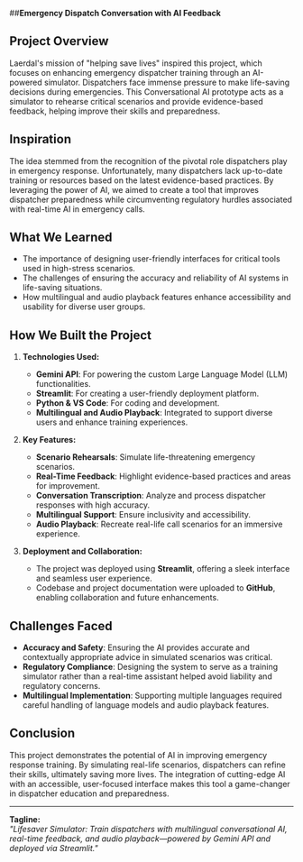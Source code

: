 ##**Emergency Dispatch Conversation with AI Feedback**

## **Project Overview**
Laerdal's mission of "helping save lives" inspired this project, which focuses on enhancing emergency dispatcher training through an AI-powered simulator. Dispatchers face immense pressure to make life-saving decisions during emergencies. This Conversational AI prototype acts as a simulator to rehearse critical scenarios and provide evidence-based feedback, helping improve their skills and preparedness.

## **Inspiration**
The idea stemmed from the recognition of the pivotal role dispatchers play in emergency response. Unfortunately, many dispatchers lack up-to-date training or resources based on the latest evidence-based practices. By leveraging the power of AI, we aimed to create a tool that improves dispatcher preparedness while circumventing regulatory hurdles associated with real-time AI in emergency calls.

## **What We Learned**
- The importance of designing user-friendly interfaces for critical tools used in high-stress scenarios.
- The challenges of ensuring the accuracy and reliability of AI systems in life-saving situations.
- How multilingual and audio playback features enhance accessibility and usability for diverse user groups.

## **How We Built the Project**
1. **Technologies Used:**
   - **Gemini API**: For powering the custom Large Language Model (LLM) functionalities.
   - **Streamlit**: For creating a user-friendly deployment platform.
   - **Python & VS Code**: For coding and development.
   - **Multilingual and Audio Playback**: Integrated to support diverse users and enhance training experiences.

2. **Key Features:**
   - **Scenario Rehearsals**: Simulate life-threatening emergency scenarios.
   - **Real-Time Feedback**: Highlight evidence-based practices and areas for improvement.
   - **Conversation Transcription**: Analyze and process dispatcher responses with high accuracy.
   - **Multilingual Support**: Ensure inclusivity and accessibility.
   - **Audio Playback**: Recreate real-life call scenarios for an immersive experience.

3. **Deployment and Collaboration:**
   - The project was deployed using **Streamlit**, offering a sleek interface and seamless user experience.
   - Codebase and project documentation were uploaded to **GitHub**, enabling collaboration and future enhancements.

## **Challenges Faced**
- **Accuracy and Safety**: Ensuring the AI provides accurate and contextually appropriate advice in simulated scenarios was critical.
- **Regulatory Compliance**: Designing the system to serve as a training simulator rather than a real-time assistant helped avoid liability and regulatory concerns.
- **Multilingual Implementation**: Supporting multiple languages required careful handling of language models and audio playback features.

## **Conclusion**
This project demonstrates the potential of AI in improving emergency response training. By simulating real-life scenarios, dispatchers can refine their skills, ultimately saving more lives. The integration of cutting-edge AI with an accessible, user-focused interface makes this tool a game-changer in dispatcher education and preparedness.

---

**Tagline:**  
*"Lifesaver Simulator: Train dispatchers with multilingual conversational AI, real-time feedback, and audio playback—powered by Gemini API and deployed via Streamlit."*
